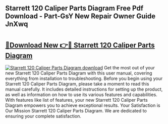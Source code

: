 ## Starrett 120 Caliper Parts Diagram Free Pdf Download - Part-GsY New Repair Owner Guide JnXwq

# <h2><a href="http://dflqqq.blite.top/?on=Starrett+120+Caliper+Parts+Diagram">🔗Download New 👉🔴 Starrett 120 Caliper Parts Diagram</a></h2>

[![Starrett 120 Caliper Parts Diagram download](https://i.imgur.com/lujVjoI.png)](http://dflqqq.blite.top/?on=Starrett+120+Caliper+Parts+Diagram)
Get the most out of your new Starrett 120 Caliper Parts Diagram with this user manual, covering everything from installation to troubleshooting. Before you begin using your Starrett 120 Caliper Parts Diagram, please take a moment to read this manual carefully. It includes detailed instructions for setting up the product, as well as information on how to use its various features and capabilities. With features like list of features, your new Starrett 120 Caliper Parts Diagram empowers you to achieve exceptional results. Your Satisfaction is Our Mission Starrett 120 Caliper Parts Diagram. We are dedicated to ensuring your complete satisfaction.
